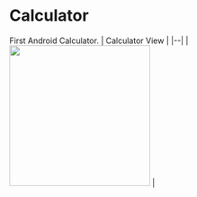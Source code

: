 # Calculator
First Android Calculator.
| Calculator View |
|--|
| <img src="https://uupload.ir/files/v77_capture1.jpg" width=250px> | 
